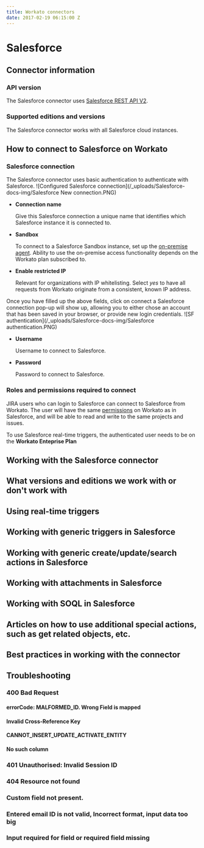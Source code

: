 ```yaml
---
title: Workato connectors
date: 2017-02-19 06:15:00 Z
---
```


# Salesforce

## Connector information

### API version
The Salesforce connector uses [Salesforce REST API V2](https://docs.atlassian.com/jira/REST/cloud/).

### Supported editions and versions
The Salesforce connector works with all Salesforce cloud instances. 

## How to connect to Salesforce on Workato

### Salesforce connection
The Salesforce connector uses basic authentication to authenticate with Salesforce.
![Configured Salesforce connection](/_uploads/Salesforce-docs-img/Salesforce New connection.PNG)
* **Connection name**

  Give this Salesforce connection a unique name that identifies which Salesforce instance it is connected to.

* **Sandbox**

  To connect to a Salesforce Sandbox instance, set up the [on-premise agent](https://www.workato.com/secure_agents). Ability to use the on-premise access functionality depends on the Workato plan subscribed to.

* **Enable restricted IP**

  Relevant for organizations with IP whitelisting. Select *yes* to have all requests from Workato originate from a consistent, known IP address.

Once you have filled up the above fields, click on connect a Salesforce connection pop-up will show up, allowing you to either chose an account that has been saved in your browser, or provide new login credentials. ![SF authentication](/_uploads/Salesforce-docs-img/Salesforce authentication.PNG)

* **Username**

  Username to connect to Salesforce.

* **Password**

  Password to connect to Salesforce.
  

### Roles and permissions required to connect
JIRA users who can login to Salesforce can connect to Salesforce from Workato. The user will have the same [permissions](https://developer.salesforce.com/docs/atlas.en-us.securityImplGuide.meta/securityImplGuide/admin_userperms.htm) on Workato as in Salesforce, and will be able to read and write to the same projects and issues.

To use Salesforce real-time triggers, the authenticated user needs to be on the **Workato Enteprise Plan**

## Working with the Salesforce connector

## What versions and editions we work with or don't work with

## Using real-time triggers

## Working with generic triggers in Salesforce

## Working with generic create/update/search actions in Salesforce

## Working with attachments in Salesforce

## Working with SOQL in Salesforce

## Articles on how to use additional special actions, such as get related objects, etc.

## Best practices in working with the connector

## Troubleshooting

### 400 Bad Request

####  errorCode: MALFORMED_ID. Wrong Field is mapped

####  Invalid Cross-Reference Key

####  CANNOT_INSERT_UPDATE_ACTIVATE_ENTITY

####  No such column 

### 401 Unauthorised: Invalid Session ID

### 404 Resource not found 

### Custom field not present. 

### Entered email ID is not valid, Incorrect format, input data too big

### Input required for field or required field missing
